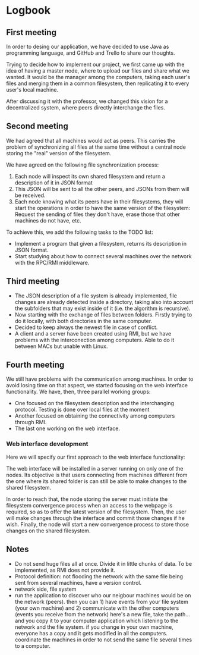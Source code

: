 # Logbook
## First meeting

In order to desing our application, we have decided to use Java as programming language, and GitHub and Trello
to share our thoughts. 

Trying to decide how to implement our project, we first came up with the idea of having a master node, where to
upload our files and share what we wanted. It would be the manager among the computers, taking each user's files
and merging them in a common filesystem, then replicating it to every user's local machine.

After discussing it with the professor, we changed this vision for a decentralized system, where peers directly
interchange the files.

## Second meeting

We had agreed that all machines would act as peers. This carries the
problem of synchronizing all files at the same time without a central
node storing the "real" version of the filesystem.

We have agreed on the following file synchronization process:

1. Each node will inspect its own shared filesystem and return a
   description of it in JSON format
2. This JSON will be sent to all the other peers, and JSONs from them
   will be received.
3. Each node knowing what its peers have in their filesystems, they
   will start the operations in order to have the same version of the
   filesystem: Request the sending of files they don't have, erase
   those that other machines do not have, etc.

To achieve this, we add the following tasks to the TODO list:

- Implement a program that given a filesystem, returns its
  description in JSON format.
- Start studying about how to connect several machines over the
  network with the RPC/RMI middleware.


## Third meeting

- The JSON description of a file system is already implemented, 
file changes are already detected inside a directory, taking
also into account the subfolders that may exist inside of it
(i.e. the algorithm is recursive).
- Now starting with the exchange of files between folders. Firstly
trying to do it locally, with both directories in the same computer.
- Decided to keep always the newest file in case of conflict.
- A client and a server have been created using RMI, but we have 
problems with the interconection among computers. Able to do 
it between MACs but unable with Linux.

## Fourth meeting

We still have problems with the communication among machines. In order
to avoid losing time on that aspect, we started focusing on the web
interface functionality. We have, then, three parallel working groups:

- One focused on the filesystem description and the interchanging
  protocol. Testing is done over local files at the moment
- Another focused on obtaining the connectivity among computers
  through RMI.
- The last one working on the web interface.

### Web interface development

Here we will specify our first approach to the web interface
functionality:

The web interface will be installed in a server running on only one of
the nodes. Its objective is that users connecting from
machines different from the one where its shared folder is can still
be able to make changes to the shared filesystem.

In order to reach that, the node storing the server must initiate the
filesystem convergence process when an access to the webpage is
required, so as to offer the latest version of the filesystem. Then,
the user will make changes through the interface and commit those
changes if he wish. Finally, the node will start a new convergence
process to store those changes on the shared filesystem.

## Notes
- Do not send huge files all at once. Divide it in little chunks of
data. To be implemented, as RMI does not provide it.
- Protocol definition: not flooding the network with the same file
being sent from several machines, have a version control.
- network side, file system
- run the application to discover who our neigbour machines would be on the network (peers).
then you can 1) have events from your file system (your own machine) and 2) communicate with the other computers
(events you receive from the network) here's a new file, take the path... and you copy it to your computer
application which listening to the network and the file system.
if you change in your own machine, everyone has a copy and it gets modified in all the computers.
coordinate the machines in order to not send the same file several times to a computer.


